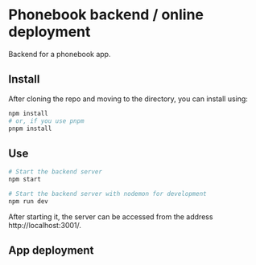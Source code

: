 # Phonebook backend / online deployment

Backend for a phonebook app.

## Install

After cloning the repo and moving to the directory, you can install using:

```bash
npm install
# or, if you use pnpm
pnpm install
```

## Use

```bash
# Start the backend server
npm start

# Start the backend server with nodemon for development
npm run dev
```

After starting it, the server can be accessed from the address http://localhost:3001/.

## App deployment


